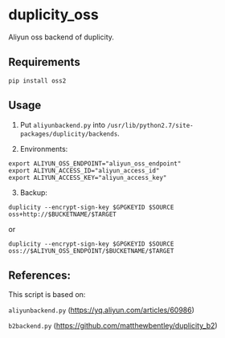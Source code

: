 # duplicity_oss
Aliyun oss backend of duplicity.

## Requirements

`pip install oss2 `

## Usage

1. Put `aliyunbackend.py` into `/usr/lib/python2.7/site-packages/duplicity/backends`.

2. Environments:

```
export ALIYUN_OSS_ENDPOINT="aliyun_oss_endpoint"
export ALIYUN_ACCESS_ID="aliyun_access_id"
export ALIYUN_ACCESS_KEY="aliyun_access_key"
```

3. Backup:

```
duplicity --encrypt-sign-key $GPGKEYID $SOURCE oss+http://$BUCKETNAME/$TARGET
```

or

```
duplicity --encrypt-sign-key $GPGKEYID $SOURCE oss://$ALIYUN_OSS_ENDPOINT/$BUCKETNAME/$TARGET
```

## References:

This script is based on:

`aliyunbackend.py` (https://yq.aliyun.com/articles/60986)

`b2backend.py` (https://github.com/matthewbentley/duplicity_b2)
